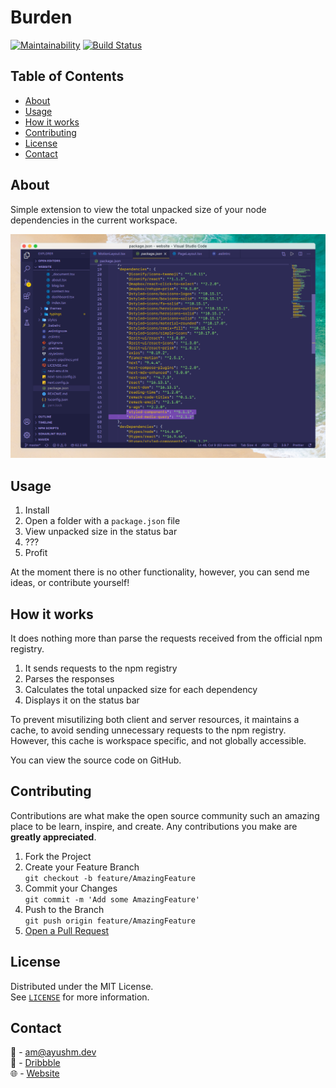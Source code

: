 # Burden

[![Maintainability](https://api.codeclimate.com/v1/badges/c7cd3c0c62a75d4f6451/maintainability)](https://codeclimate.com/github/PrunedNeuron/burden/maintainability)
[![Build Status](https://dev.azure.com/prunedneuron/Burden/_apis/build/status/PrunedNeuron.burden?branchName=master)](https://dev.azure.com/prunedneuron/Burden/_build/latest?definitionId=1&branchName=master)

## Table of Contents

- [About](#about)
- [Usage](#usage)
- [How it works](#how-it-works)
- [Contributing](#contributing)
- [License](#license)
- [Contact](#contact)


## About

Simple extension to view the total unpacked size of your node dependencies in the current workspace.

![Preview](./assets/img/preview.png)

## Usage

1. Install
2. Open a folder with a `package.json` file
3. View unpacked size in the status bar
4. ???
5. Profit

At the moment there is no other functionality, however, you can send me ideas, or contribute yourself!



## How it works

It does nothing more than parse the requests received from the official npm registry.

  1. It sends requests to the npm registry
  2. Parses the responses
  3. Calculates the total unpacked size for each dependency
  4. Displays it on the status bar

To prevent misutilizing both client and server resources, it maintains a cache, to avoid sending unnecessary requests to the npm registry.
However, this cache is workspace specific, and not globally accessible.

You can view the source code on GitHub.



## Contributing

Contributions are what make the open source community such an amazing place to be learn, inspire, and create. Any contributions you make are **greatly appreciated**.

1. Fork the Project
2. Create your Feature Branch<br>
  `git checkout -b feature/AmazingFeature`
3. Commit your Changes<br>
  `git commit -m 'Add some AmazingFeature'`
4. Push to the Branch<br>
  `git push origin feature/AmazingFeature`
5. <a href="https://help.github.com/en/github/collaborating-with-issues-and-pull-requests/creating-a-pull-request">Open a Pull Request</a>


## License

Distributed under the MIT License.
<br />
See <a href="LICENSE.md">`LICENSE`</a> for more information.


## Contact

:email: - [am@ayushm.dev](mailto:am@ayushm.dev)<br>
:basketball: - [Dribbble](https://dribbble.com/ayush)<br>
:globe_with_meridians: - [Website](https://ayushm.dev)
